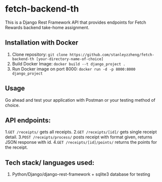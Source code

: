 # fetch-backend-th
This is a Django Rest Framework API that provides endpoints for Fetch Rewards backend take-home assignment.
## Installation with Docker
1. Clone repository: `git clone https://github.com/stanleyzzheng/fetch-backend-th [your-directory-name-of-choice]`
2. Build Docker Image: `docker build --t django_project .`
3. Run Docker image on port 8000: `docker run -d -p 8000:8000 django_project`

## Usage
Go ahead and test your application with Postman or your testing method of choice.

## API endpoints:
1.`GET /receipts/` gets all receipts. 
2.`GET /receipts/[id]/` gets single receipt detail.
3.`POST /receipts/process/` posts receipt with format given, returns JSON response with id.
4.`GET /receipts/[id]/points/` returns the points for the receipt.



## Tech stack/ languages used:
1. Python/Django/django-rest-framework + sqlite3 database for testing

